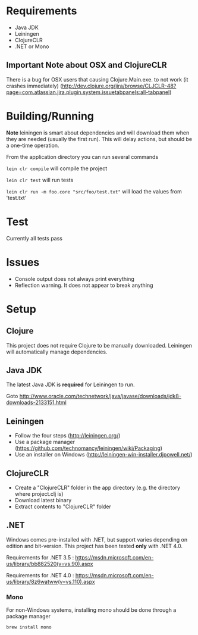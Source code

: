 # Requirements

* Java JDK
* Leiningen
* ClojureCLR
* .NET or Mono

## Important Note about OSX and ClojureCLR
There is a bug for OSX users that causing Clojure.Main.exe. to not work (it crashes immediately) (http://dev.clojure.org/jira/browse/CLJCLR-48?page=com.atlassian.jira.plugin.system.issuetabpanels:all-tabpanel)

# Building/Running

__Note__ leiningen is smart about dependencies and will download them when they are needed (usually the first run). This will delay actions, but should be a one-time operation.

From the application directory you can run several commands

`lein clr compile` will compile the project

`lein clr test` will run tests

`lein clr run -m foo.core "src/foo/test.txt"` will load the values from 'test.txt'

# Test

Currently all tests pass

# Issues

* Console output does not always print everything
* Reflection warning. It does not appear to break anything

# Setup

## Clojure

This project does not require Clojure to be manually downloaded. Leiningen will automatically manage dependencies.

## Java JDK

The latest Java JDK is __required__ for Leiningen to run.

Goto http://www.oracle.com/technetwork/java/javase/downloads/jdk8-downloads-2133151.html

## Leiningen

* Follow the four steps (http://leiningen.org/)
* Use a package manager (https://github.com/technomancy/leiningen/wiki/Packaging)
* Use an installer on Windows (http://leiningen-win-installer.djpowell.net/)

## ClojureCLR

* Create a "ClojureCLR" folder in the app directory (e.g. the directory where project.clj is)
* Download latest binary
* Extract contents to "ClojureCLR" folder

## .NET

Windows comes pre-installed with .NET, but support varies depending on edition and bit-version. This project has been tested __only__ with .NET 4.0.

Requirements for .NET 3.5 : https://msdn.microsoft.com/en-us/library/bb882520(v=vs.90).aspx

Requirements for .NET 4.0 : https://msdn.microsoft.com/en-us/library/8z6watww(v=vs.110).aspx

### Mono

For non-Windows systems, installing mono should be done through a package manager

```
brew install mono
```
